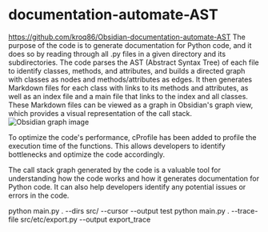 # documentation-automate-AST
https://github.com/kroq86/Obsidian-documentation-automate-AST
The purpose of the code is to generate documentation for Python code, and it does so by reading through all .py files in a given directory and its subdirectories. The code parses the AST (Abstract Syntax Tree) of each file to identify classes, methods, and attributes, and builds a directed graph with classes as nodes and methods/attributes as edges. It then generates Markdown files for each class with links to its methods and attributes, as well as an index file and a main file that links to the index and all classes. These Markdown files can be viewed as a graph in Obsidian's graph view, which provides a visual representation of the call stack.
![Obsidian graph image](https://github.com/kroq86/documentation-automate-AST/blob/main/image.png)

To optimize the code's performance, cProfile has been added to profile the execution time of the functions. This allows developers to identify bottlenecks and optimize the code accordingly. 

The call stack graph generated by the code is a valuable tool for understanding how the code works and how it generates documentation for Python code. It can also help developers identify any potential issues or errors in the code.

python main.py . --dirs src/ --cursor --output test
python main.py . --trace-file src/etc/export.py --output export_trace
